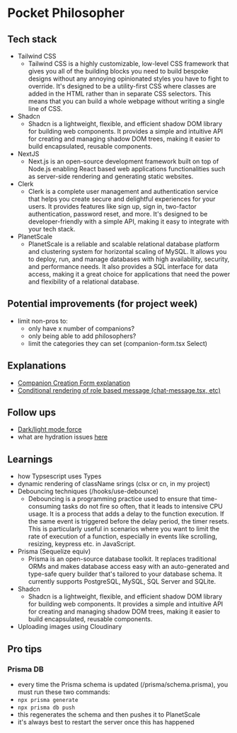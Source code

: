 # Pocket Philosopher



## Tech stack
- Tailwind CSS
  - Tailwind CSS is a highly customizable, low-level CSS framework that gives you all of the building blocks you need to build bespoke designs without any annoying opinionated styles you have to fight to override. It's designed to be a utility-first CSS where classes are added in the HTML rather than in separate CSS selectors. This means that you can build a whole webpage without writing a single line of CSS.
- Shadcn
  - Shadcn is a lightweight, flexible, and efficient shadow DOM library for building web components. It provides a simple and intuitive API for creating and managing shadow DOM trees, making it easier to build encapsulated, reusable components.
- NextJS
  - Next.js is an open-source development framework built on top of Node.js enabling React based web applications functionalities such as server-side rendering and generating static websites.
- Clerk 
  - Clerk is a complete user management and authentication service that helps you create secure and delightful experiences for your users. It provides features like sign up, sign in, two-factor authentication, password reset, and more. It's designed to be developer-friendly with a simple API, making it easy to integrate with your tech stack.
- PlanetScale
  - PlanetScale is a reliable and scalable relational database platform and clustering system for horizontal scaling of MySQL. It allows you to deploy, run, and manage databases with high availability, security, and performance needs. It also provides a SQL interface for data access, making it a great choice for applications that need the power and flexibility of a relational database.



## Potential improvements (for project week)
- limit non-pros to:
  - only have x number of companions?
  - only being able to add philosophers?
  - limit the categories they can set (companion-form.tsx Select)

## Explanations
- [Companion Creation Form explanation](https://youtu.be/PjYWpd7xkaM?si=hhEquGfIPFhf7BoN&t=8513)
- [Conditional rendering of role based message (chat-message.tsx, etc)](https://youtu.be/PjYWpd7xkaM?si=LC5ABfvTDBafNaHd&t=14949)


## Follow ups
- [Dark/light mode force](https://youtu.be/PjYWpd7xkaM?si=_sexRnuKEeW0uq93&t=3078)
- what are hydration issues [here](https://youtu.be/PjYWpd7xkaM?si=0Bt8LpIcSKbrTvra&t=7322)




## Learnings
- how Typsescript uses Types
- dynamic rendering of className srings (clsx or cn, in my project)
- Debouncing techniques (/hooks/use-debounce)
  - Debouncing is a programming practice used to ensure that time-consuming tasks do not fire so often, that it leads to intensive CPU usage. It is a process that adds a delay to the function execution. If the same event is triggered before the delay period, the timer resets. This is particularly useful in scenarios where you want to limit the rate of execution of a function, especially in events like scrolling, resizing, keypress etc. in JavaScript.
- Prisma (Sequelize equiv)
  - Prisma is an open-source database toolkit. It replaces traditional ORMs and makes database access easy with an auto-generated and type-safe query builder that's tailored to your database schema. It currently supports PostgreSQL, MySQL, SQL Server and SQLite.
- Shadcn 
  - Shadcn is a lightweight, flexible, and efficient shadow DOM library for building web components. It provides a simple and intuitive API for creating and managing shadow DOM trees, making it easier to build encapsulated, reusable components.
- Uploading images using Cloudinary




## Pro tips

### Prisma DB
- every time the Prisma schema is updated (/prisma/schema.prisma), you must run these two commands:
- `npx prisma generate`
- `npx prisma db push`
- this regenerates the schema and then pushes it to PlanetScale
- it's always best to restart the server once this has happened
